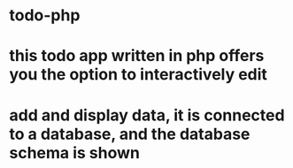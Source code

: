 # todo-php
# this todo app written in php offers you the option to interactively edit
# add and display data, it is connected to a database, and the database schema is shown
